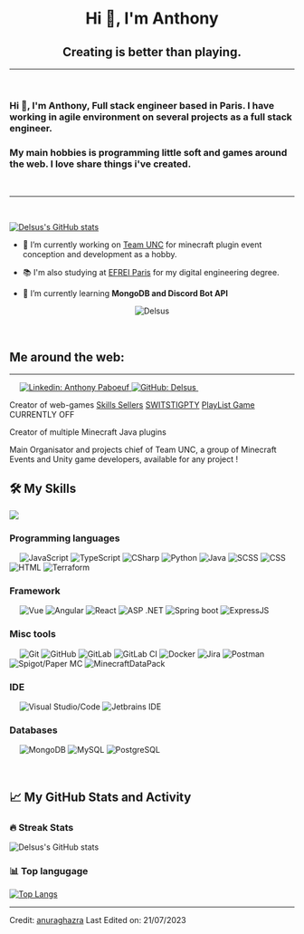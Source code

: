 <h1 align="center">Hi 👋, I'm Anthony</h1>
<h2 align="center">Creating is better than playing.</h2>

-------------------
&emsp;
<h3 align="left">Hi 👋, I'm Anthony, Full stack engineer based in Paris. I have working in agile environment on several projects as a full stack engineer.</h3>
<h3 align="left">My main hobbies is programming little soft and games around the web. I love share things i've created.</h3>
&emsp;

-------------------
&emsp;

[![Delsus's GitHub stats](https://github-readme-stats.vercel.app/api?username=delsus78)](https://github.com/anuraghazra/github-readme-stats)


- 🔭 I’m currently working on [Team UNC](https://github.com/UNCTeam) for minecraft plugin event conception and development as a hobby.
- 📚 I'm also studying at [EFREI Paris](https://www.efrei.fr/) for my digital engineering degree.

- 🌱 I’m currently learning **MongoDB and Discord Bot API**

<p align="center"> 
    <img src="https://komarev.com/ghpvc/?username=Delsus78&label=Profile%20views&color=0e75b6&style=for-the-badge" alt="Delsus" /> 
</p>

&emsp;


## Me around the web:
-------------------


&emsp;
<a href="https://www.linkedin.com/in/anthony-paboeuf-041b25209/" align="center">
    ![Linkedin: Anthony Paboeuf](https://img.shields.io/badge/-AnthonyPaboeuf-blue?style=for-the-badge&logo=Linkedin&logoColor=white)
</a>
<a href="https://github.com/Delsus78" align="center">
    ![GitHub: Delsus](https://img.shields.io/github/followers/Delsus78?label=follow&logo=GitHub&style=for-the-badge)
</a>
&emsp;

Creator of web-games 
[Skills Sellers](https://skills-sellers.fr)
[SWITSTIGPTY](https://swistigpty.team-unc.fr)
[PlayList Game](https://playlistgame.team-unc.fr) CURRENTLY OFF


Creator of multiple Minecraft Java plugins

Main Organisator and projects chief of Team UNC, a group of Minecraft Events and Unity game developers, available for any project !

## 🛠️ My Skills
<img src="https://user-images.githubusercontent.com/73097560/115834477-dbab4500-a447-11eb-908a-139a6edaec5c.gif">

### Programming languages
&emsp;
![JavaScript](https://img.shields.io/badge/-JavaScript-000?style=for-the-badge&logo=JavaScript)
![TypeScript](https://img.shields.io/badge/-TypeScript-000?style=for-the-badge&logo=TypeScript&logoColor=007ACC)
![CSharp](https://img.shields.io/badge/-CSharp-000?style=for-the-badge&logo=CSharp)
![Python](https://img.shields.io/badge/-Python-000?style=for-the-badge&logo=Python)
![Java](https://img.shields.io/badge/-Java-000?style=for-the-badge&logo=Java)
![SCSS](https://img.shields.io/badge/-SCSS-000?style=for-the-badge&logo=Sass)
![CSS](https://img.shields.io/badge/-CSS-000?style=for-the-badge&logo=CSS3)
![HTML](https://img.shields.io/badge/-HTML-000?style=for-the-badge&logo=HTML5)
![Terraform](https://img.shields.io/badge/-TERRAFORM-000?style=for-the-badge&logo=Terraform)

### Framework
&emsp;
![Vue](https://img.shields.io/badge/-Vue-000?style=for-the-badge&logo=vuedotjs)
![Angular](https://img.shields.io/badge/-Angular-000?style=for-the-badge&logo=angular)
![React](https://img.shields.io/badge/-React-000?style=for-the-badge&logo=react)
![ASP .NET](https://img.shields.io/badge/-ASPNETCORE-000?style=for-the-badge&logo=dotnet)
![Spring boot](https://img.shields.io/badge/-Spring_boot-000?style=for-the-badge&logo=spring)
![ExpressJS](https://img.shields.io/badge/-ExpressJS-000?style=for-the-badge&logo=Express)

### Misc tools
&emsp;
![Git](https://img.shields.io/badge/-Git-000?style=for-the-badge&logo=Git)
![GitHub](https://img.shields.io/badge/-GitHub-000?style=for-the-badge&logo=GitHub)
![GitLab](https://img.shields.io/badge/-GitLab-000?style=for-the-badge&logo=GitLab)
![GitLab CI](https://img.shields.io/badge/gitlab%20ci-000?style=for-the-badge&logo=GitLab)
![Docker](https://img.shields.io/badge/-Docker-000?style=for-the-badge&logo=Docker)
![Jira](https://img.shields.io/badge/-Jira-000?style=for-the-badge&logo=Jira)
![Postman](https://img.shields.io/badge/-Postman-000?style=for-the-badge&logo=Postman)
![Spigot/Paper MC](https://img.shields.io/badge/-Spigot/PaperMC-000?style=for-the-badge&logo=chainlink&logoColor=green)
![MinecraftDataPack](https://img.shields.io/badge/-datapack_MC-000?style=for-the-badge&logo=chainlink&logoColor=green)

### IDE
&emsp;
![Visual Studio/Code](https://img.shields.io/badge/-VisualStudio-000?style=for-the-badge&logo=Visual-Studio)
![Jetbrains IDE](https://img.shields.io/badge/-Jetbrains%20-000?style=for-the-badge&logo=Intellij-IDEA)

### Databases
&emsp;
![MongoDB](https://img.shields.io/badge/-MongoDB-000?style=for-the-badge&logo=MongoDB)
![MySQL](https://img.shields.io/badge/-MySQL-000?style=for-the-badge&logo=MySQL)
![PostgreSQL](https://img.shields.io/badge/-PostgreSQL-000?style=for-the-badge&logo=PostgreSQL)

&emsp;

## 📈 My GitHub Stats and Activity

### 🔥 Streak Stats

![Delsus's GitHub stats](https://github-readme-streak-stats.herokuapp.com/?user=Delsus78&theme=tokyonight&hide_border=true)

### 📊 Top langugage

[![Top Langs](https://github-readme-stats.vercel.app/api/top-langs/?username=delsus78)](https://github.com/delsus78/delsus78)

------
Credit: [anuraghazra](https://github.com/anuraghazra)
Last Edited on: 21/07/2023
